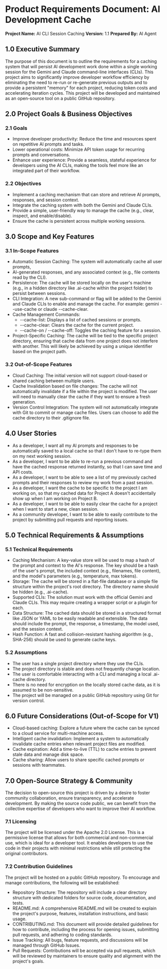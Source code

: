 # Product Requirements Document: Al Development Cache
**Project Name:** AI CLI Session Caching
**Version:** 1.1
**Prepared By:** Al Agent

## 1.0 Executive Summary
The purpose of this document is to outline the requirements for a caching system that will persist Al development work done within a single working session for the Gemini and Claude command-line interfaces (CLIs). This project aims to significantly improve developer workflow efficiency by eliminating the need to re-run or re-generate previous outputs and to provide a persistent "memory" for each project, reducing token costs and accelerating iteration cycles. This project will be developed and maintained as an open-source tool on a public GitHub repository.

## 2.0 Project Goals & Business Objectives
### 2.1 Goals
*   Improve developer productivity: Reduce the time and resources spent on repetitive Al prompts and tasks.
*   Lower operational costs: Minimize API token usage for recurring prompts and conversations.
*   Enhance user experience: Provide a seamless, stateful experience for developers using the AI CLIs, making the tools feel more like an integrated part of their workflow.

### 2.2 Objectives
*   Implement a caching mechanism that can store and retrieve Al prompts, responses, and session context.
*   Integrate the caching system with both the Gemini and Claude CLIs.
*   Provide a simple, user-friendly way to manage the cache (e.g., clear, inspect, and enable/disable).
*   Ensure the cache is persistent across multiple working sessions.

## 3.0 Scope and Key Features
### 3.1 In-Scope Features
*   Automatic Session Caching: The system will automatically cache all user prompts,
*   Al-generated responses, and any associated context (e.g., file contents read by the CLI).
*   Persistence: The cache will be stored locally on the user's machine (e.g., in a hidden directory like .ai-cache within the project folder) to persist between sessions.
*   CLI Integration: A new sub-command or flag will be added to the Gemini and Claude CLIs to enable and manage the cache. For example: gemini --use-cache or claude --cache-clear.
*   Cache Management Commands:
    *   --cache-list: Displays a list of cached sessions or prompts.
    *   --cache-clear: Clears the cache for the current project.
    *   --cache-on / --cache-off: Toggles the caching feature for a session.
*   Project-Specific Caching: The cache will be tied to the specific project directory, ensuring that cache data from one project does not interfere with another. This will likely be achieved by using a unique identifier based on the project path.

### 3.2 Out-of-Scope Features
*   Cloud Caching: The initial version will not support cloud-based or shared caching between multiple users.
*   Cache Invalidation based on file changes: The cache will not automatically invalidate if a file within the project is modified. The user will need to manually clear the cache if they want to ensure a fresh generation.
*   Version Control Integration: The system will not automatically integrate with Git to commit or manage cache files. Users can choose to add the cache directory to their .gitignore file.

## 4.0 User Stories
*   As a developer, I want all my Al prompts and responses to be automatically saved to a local cache so that I don't have to re-type them on my next working session.
*   As a developer, I want to be able to re-run a previous command and have the cached response returned instantly, so that I can save time and API costs.
*   As a developer, I want to be able to see a list of my previously cached prompts and their responses to review my work from a past session.
*   As a developer, I want the cache to be specific to the project I am working on, so that my cached data for Project A doesn't accidentally show up when I am working on Project B.
*   As a developer, I want to be able to easily clear the cache for a project when I want to start a new, clean session.
*   As a community developer, I want to be able to easily contribute to the project by submitting pull requests and reporting issues.

## 5.0 Technical Requirements & Assumptions
### 5.1 Technical Requirements
*   Caching Mechanism: A key-value store will be used to map a hash of the prompt and context to the Al's response. The key should be a hash of the user's prompt, the included context (e.g., filenames, file content), and the model's parameters (e.g., temperature, max tokens).
*   Storage: The cache will be stored in a flat-file database or a simple file structure within the project's root directory. The directory name should be hidden (e.g., .ai-cache).
*   Supported CLIs: The solution must work with the official Gemini and Claude CLIs. This may require creating a wrapper script or a plugin for each.
*   Data Structure: The cached data should be stored in a structured format like JSON or YAML to be easily readable and extensible. The data should include the prompt, the response, a timestamp, the model used, and the session context.
*   Hash Function: A fast and collision-resistant hashing algorithm (e.g., SHA-256) should be used to generate cache keys.

### 5.2 Assumptions
*   The user has a single project directory where they use the CLIs.
*   The project directory is stable and does not frequently change location.
*   The user is comfortable interacting with a CLI and managing a local .ai-cache directory.
*   There is no need for encryption on the locally stored cache data, as it is assumed to be non-sensitive.
*   The project will be managed on a public GitHub repository using Git for version control.

## 6.0 Future Considerations (Out-of-Scope for V1)
*   Cloud-based caching: Explore a future where the cache can be synced to a cloud service for multi-machine access.
*   Intelligent cache invalidation: Implement a system to automatically invalidate cache entries when relevant project files are modified.
*   Cache expiration: Add a time-to-live (TTL) to cache entries to prevent stale data and manage disk space.
*   Cache sharing: Allow users to share specific cached prompts or sessions with teammates.

## 7.0 Open-Source Strategy & Community
The decision to open-source this project is driven by a desire to foster community collaboration, ensure transparency, and accelerate development. By making the source code public, we can benefit from the collective expertise of developers who want to improve their Al workflow.

### 7.1 Licensing
The project will be licensed under the Apache 2.0 License. This is a permissive license that allows for both commercial and non-commercial use, which is ideal for a developer tool. It
enables developers to use the code in their projects with minimal restrictions while still protecting the original contributors.

### 7.2 Contribution Guidelines
The project will be hosted on a public GitHub repository. To encourage and manage contributions, the following will be established:
*   Repository Structure: The repository will include a clear directory structure with dedicated folders for source code, documentation, and tests.
*   README.md: A comprehensive README.md will be created to explain the project's purpose, features, installation instructions, and basic usage.
*   CONTRIBUTING.md: This document will provide detailed guidelines for how to contribute, including the process for opening issues, submitting pull requests, and adhering to coding standards.
*   Issue Tracking: All bugs, feature requests, and discussions will be managed through GitHub Issues.
*   Pull Requests: Contributions will be accepted via pull requests, which will be reviewed by maintainers to ensure quality and alignment with the project's goals.

